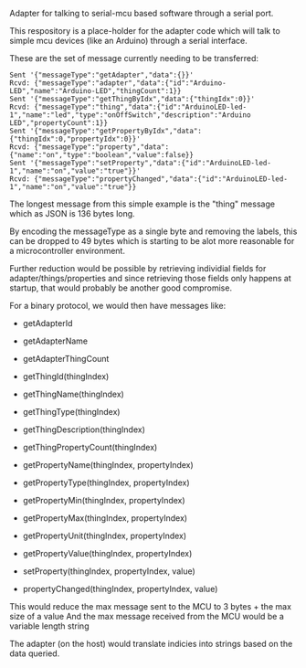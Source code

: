 Adapter for talking to serial-mcu based software through a serial port.

This respository is a place-holder for the adapter code which will talk to simple mcu devices (like an Arduino) through a serial interface.

These are the set of message currently needing to be transferred:

```
Sent '{"messageType":"getAdapter","data":{}}'
Rcvd: {"messageType":"adapter","data":{"id":"Arduino-LED","name":"Arduino-LED","thingCount":1}}
Sent '{"messageType":"getThingByIdx","data":{"thingIdx":0}}'
Rcvd: {"messageType":"thing","data":{"id":"ArduinoLED-led-1","name":"led","type":"onOffSwitch","description":"Arduino LED","propertyCount":1}}
Sent '{"messageType":"getPropertyByIdx","data":{"thingIdx":0,"propertyIdx":0}}'
Rcvd: {"messageType":"property","data":{"name":"on","type":"boolean","value":false}}
Sent '{"messageType":"setProperty","data":{"id":"ArduinoLED-led-1","name":"on","value":"true"}}'
Rcvd: {"messageType":"propertyChanged","data":{"id":"ArduinoLED-led-1","name":"on","value":"true"}}
```

The longest message from this simple example is the "thing" message which as JSON is 136 bytes long.

By encoding the messageType as a single byte and removing the labels, this can be dropped to 49 bytes
which is starting to be alot more reasonable for a microcontroller environment.

Further reduction would be possible by retrieving individial fields for adapter/things/properties and since retrieving
those fields only happens at startup, that would probably be another good compromise.

For a binary protocol, we would then have messages like:

- getAdapterId
- getAdapterName
- getAdapterThingCount

- getThingId(thingIndex)
- getThingName(thingIndex)
- getThingType(thingIndex)
- getThingDescription(thingIndex)
- getThingPropertyCount(thingIndex)

- getPropertyName(thingIndex, propertyIndex)
- getPropertyType(thingIndex, propertyIndex)
- getPropertyMin(thingIndex, propertyIndex)
- getPropertyMax(thingIndex, propertyIndex)
- getPropertyUnit(thingIndex, propertyIndex)
- getPropertyValue(thingIndex, propertyIndex)

- setProperty(thingIndex, propertyIndex, value)
- propertyChanged(thingIndex, propertyIndex, value)

This would reduce the max message sent to the MCU to 3 bytes + the max size of a value
And the max message received from the MCU would be a variable length string

The adapter (on the host) would translate indicies into strings based on the data queried.
